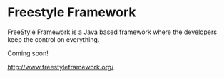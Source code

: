 Freestyle Framework
=========

FreeStyle Framework is a Java based framework where the developers keep the control on everything.

Coming soon!

http://www.freestyleframework.org/
